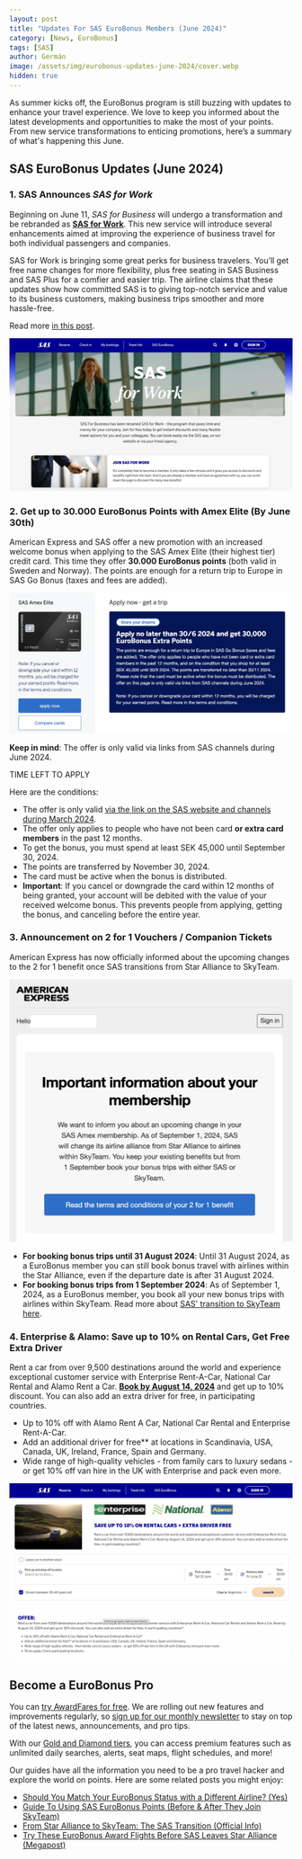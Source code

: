```yaml
---
layout: post
title: "Updates For SAS EuroBonus Members (June 2024)"
category: [News, EuroBonus]
tags: [SAS]
author: Germán
image: /assets/img/eurobonus-updates-june-2024/cover.webp
hidden: true
---
```


As summer kicks off, the EuroBonus program is still buzzing with updates to enhance your travel experience. We love to keep you informed about the latest developments and opportunities to make the most of your points. From new service transformations to enticing promotions, here’s a summary of what's happening this June.

## SAS EuroBonus Updates (June 2024)

### 1. SAS Announces *SAS for Work*

Beginning on June 11, *SAS for Business* will undergo a transformation and be rebranded as [**SAS for Work**](https://blog.awardfares.com/sas-for-work). This new service will introduce several enhancements aimed at improving the experience of business travel for both individual passengers and companies.

SAS for Work is bringing some great perks for business travelers. You’ll get free name changes for more flexibility, plus free seating in SAS Business and SAS Plus for a comfier and easier trip. The airline claims that these updates show how committed SAS is to giving top-notch service and value to its business customers, making business trips smoother and more hassle-free.

Read more [in this post](https://blog.awardfares.com/sas-for-work).

<img src="../assets/img/eurobonus-updates-june-2024/sas-for-work.webp" alt="SAS announces 'SAS for Work'." class="noborder"/>

### 2. Get up to 30.000 EuroBonus Points with Amex Elite (By June 30th)

American Express and SAS offer a new promotion with an increased welcome bonus when applying to the SAS Amex Elite (their highest tier) credit card. This time they offer **30.000 EuroBonus points** (both valid in Sweden and Norway). The points are enough for a return trip to Europe in SAS Go Bonus (taxes and fees are added).

<img src="../assets/img/eurobonus-updates-june-2024/amex-elite-promo.webp" alt="Amex Elite 30k EuroBonus Points'." class="noborder"/>

**Keep in mind**: The offer is only valid via links from SAS channels during June 2024.

<div data-countdown="2024-06-30T22:59:00.000+02:00">
  TIME LEFT TO APPLY
</div>

Here are the conditions:

- The offer is only valid [via the link on the SAS website and channels during March 2024](https://www.americanexpress.com/se/kreditkort/sas-eurobonus-elite/?ieep=05MC2993&cpid=100537334).
- The offer only applies to people who have not been card **or extra card members** in the past 12 months.
- To get the bonus, you must spend at least SEK 45,000 until September 30, 2024.
- The points are transferred by November 30, 2024.
- The card must be active when the bonus is distributed.
- **Important**: If you cancel or downgrade the card within 12 months of being granted, your account will be debited with the value of your received welcome bonus. This prevents people from applying, getting the bonus, and canceling before the entire year.

### 3. Announcement on 2 for 1 Vouchers / Companion Tickets

American Express has now officially informed about the upcoming changes to the 2 for 1 benefit once SAS transitions from Star Alliance to SkyTeam.

<img src="../assets/img/eurobonus-updates-june-2024/amex-2-for-1.webp" alt="Amex Elite 30k EuroBonus Points'." class="noborder"/>

- **For booking bonus trips until 31 August 2024**: Until 31 August 2024, as a EuroBonus member you can still book bonus travel with airlines within the Star Alliance, even if the departure date is after 31 August 2024.
- **For booking bonus trips from 1 September 2024**: As of September 1, 2024, as a EuroBonus member, you book all your new bonus trips with airlines within SkyTeam.
Read more about [SAS' transition to SkyTeam here](https://blog.awardfares.com/sas-transition-to-skyteam/).

### 4. Enterprise & Alamo: Save up to 10% on Rental Cars, Get Free Extra Driver

Rent a car from over 9,500 destinations around the world and experience exceptional customer service with Enterprise Rent-A-Car, National Car Rental and Alamo Rent a Car. [**Book by August 14, 2024**](https://www.sas.se/boka/hyrbil/?ptid=125.16) and get up to 10% discount. You can also add an extra driver for free, in participating countries.

- Up to 10% off with Alamo Rent A Car, National Car Rental and Enterprise Rent-A-Car.
- Add an additional driver for free** at locations in Scandinavia, USA, Canada, UK, Ireland, France, Spain and Germany.
- Wide range of high-quality vehicles - from family cars to luxury sedans - or get 10% off van hire in the UK with Enterprise and pack even more.

<img src="../assets/img/eurobonus-updates-june-2024/eb-car-rental-june.webp" alt="Amex Elite 30k EuroBonus Points'." class="noborder"/>

## Become a EuroBonus Pro

You can [try AwardFares for free](https://awardfares.com/). We are rolling out new features and improvements regularly, so [sign up for our monthly newsletter](https://awardfares.com/newsletter) to stay on top of the latest news, announcements, and pro tips.

With our [Gold and Diamond tiers](https://awardfares.com/pricing), you can access premium features such as unlimited daily searches, alerts, seat maps, flight schedules, and more!

Our guides have all the information you need to be a pro travel hacker and explore the world on points. Here are some related posts you might enjoy:

- [Should You Match Your EuroBonus Status with a Different Airline? (Yes)](https://blog.awardfares.com/eurobonus-status-match/)
- [Guide To Using SAS EuroBonus Points (Before & After They Join SkyTeam)](https://blog.awardfares.com/eurobonus-guide/)
- [From Star Alliance to SkyTeam: The SAS Transition (Official Info)](https://blog.awardfares.com/sas-transition-to-skyteam/)
- [Try These EuroBonus Award Flights Before SAS Leaves Star Alliance (Megapost)](https://blog.awardfares.com/eurobonus-star-alliance-awards/)